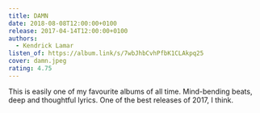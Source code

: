 ```yaml
---
title: DAMN
date: 2018-08-08T12:00:00+0100
release: 2017-04-14T12:00:00+0100
authors:
  - Kendrick Lamar
listen_of: https://album.link/s/7wbJhbCvhPfbK1CLAkpq25
cover: damn.jpeg
rating: 4.75
---
```


This is easily one of my favourite albums of all time. Mind-bending beats, deep and thoughtful lyrics. One of the best releases of 2017, I think.
